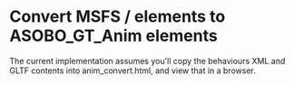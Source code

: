 # Convert MSFS <Animation> / <PartInfo> elements to <Component> ASOBO_GT_Anim elements

The current implementation assumes you'll copy the behaviours XML and GLTF contents into anim_convert.html, and view that in a browser.

